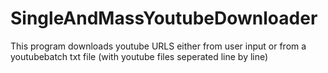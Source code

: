 # SingleAndMassYoutubeDownloader
 This program downloads youtube URLS either from user input or from a youtubebatch txt file (with youtube files seperated line by line)
